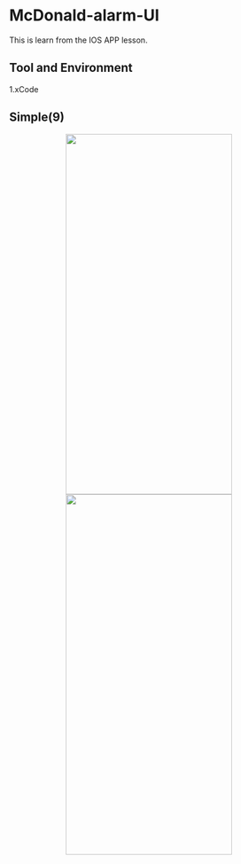 # McDonald-alarm-UI

This is learn from the IOS APP lesson.  

## Tool and Environment

1.xCode

## Simple(9)
<center class="half">
<img width="300" height="650" src="https://github.com/gjim50701/McDonald-alarm-UI/blob/master/img/img1.png"/><img width="300" height="650" src="https://github.com/gjim50701/McDonald-alarm-UI/blob/master/img/img2.png"/>
</center>


